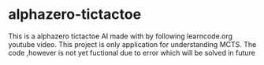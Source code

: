 # alphazero-tictactoe
This is a alphazero tictactoe AI made with by following learncode.org youtube video.
This project is only application for understanding MCTS.
The code ,however is not yet fuctional due to error which will be solved in future
